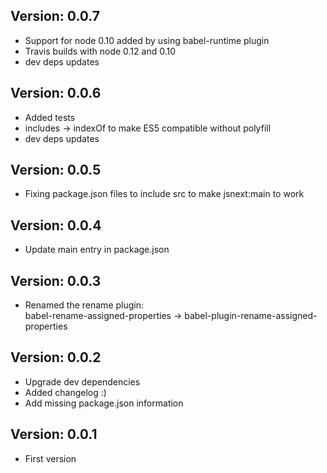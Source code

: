 Version: 0.0.7
--------------
- Support for node 0.10 added by using babel-runtime plugin
- Travis builds with node 0.12 and 0.10 
- dev deps updates 

Version: 0.0.6
--------------
- Added tests
- includes -> indexOf to make ES5 compatible without polyfill
- dev deps updates

Version: 0.0.5
--------------
- Fixing package.json files to include src to make jsnext:main to work

Version: 0.0.4
--------------
- Update main entry in package.json

Version: 0.0.3
--------------
- Renamed the rename plugin:  
  babel-rename-assigned-properties -> babel-plugin-rename-assigned-properties

Version: 0.0.2
--------------
- Upgrade dev dependencies
- Added changelog :)
- Add missing package.json information

Version: 0.0.1
--------------
- First version
